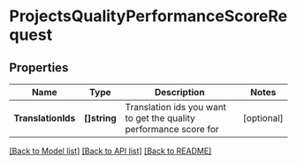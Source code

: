 # ProjectsQualityPerformanceScoreRequest

## Properties

Name | Type | Description | Notes
------------ | ------------- | ------------- | -------------
**TranslationIds** | **[]string** | Translation ids you want to get the quality performance score for | [optional] 

[[Back to Model list]](../README.md#documentation-for-models) [[Back to API list]](../README.md#documentation-for-api-endpoints) [[Back to README]](../README.md)


